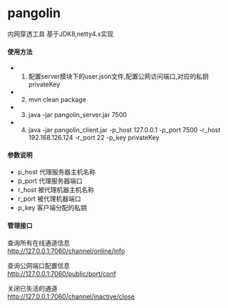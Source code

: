 # pangolin
内网穿透工具 基于JDK8,netty4.x实现

#### 使用方法

- 1. 配置server模块下的user.json文件,配置公网访问端口,对应的私钥privateKey



- 2. mvn clean package  
- 3. java -jar pangolin_server.jar 7500  
- 4. java -jar pangolin_client.jar -p_host 127.0.0.1 -p_port 7500 -r_host 192.168.126.124 -r_port 22 -p_key privateKey


#### 参数说明  
- p_host 代理服务器主机名称  
- p_port 代理服务器端口  
- r_host 被代理机器主机名称  
- r_port 被代理机器端口  
- p_key 客户端分配的私钥


#### 管理接口  
查询所有在线通道信息  
http://127.0.0.1:7060/channel/online/info  

查询公网端口配置信息  
http://127.0.0.1:7060/public/port/conf  

关闭已失活的通道  
http://127.0.0.1:7060/channel/inactive/close
